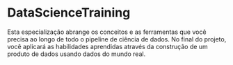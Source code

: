 # DataScienceTraining

Esta especialização abrange os conceitos e as ferramentas que você precisa ao longo de todo o pipeline de ciência de dados. No final do projeto, você aplicará as habilidades aprendidas através da construção de um produto de dados usando dados do mundo real. 

